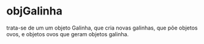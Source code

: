 # objGalinha
trata-se de um um objeto Galinha, que cria novas galinhas, que põe objetos ovos, e objetos ovos que geram objetos galinha.
